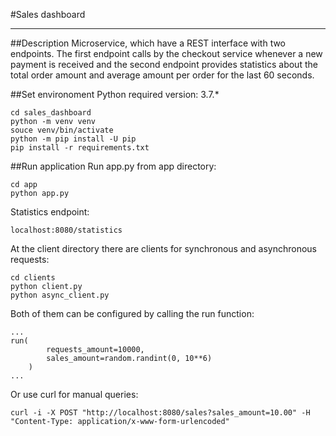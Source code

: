 #Sales dashboard
___

##Description
Microservice, which have a REST interface with two endpoints. The first endpoint  calls by the checkout service whenever a new payment is received and the second endpoint  provides statistics about the total
order amount and average amount per order for the last 60 seconds.

##Set environoment
Python required version: 3.7.*

    cd sales_dashboard
    python -m venv venv
    souce venv/bin/activate
    python -m pip install -U pip
    pip install -r requirements.txt

##Run  application
Run app.py from app directory:

    cd app
    python app.py

Statistics endpoint:

    localhost:8080/statistics

At the client directory there are clients for synchronous and asynchronous requests:

    cd clients
    python client.py
    python async_client.py

Both of them can be configured by calling the run function:
    
    ...
    run(
            requests_amount=10000,
            sales_amount=random.randint(0, 10**6)
        )
    ...


Or use curl for manual queries:

    curl -i -X POST "http://localhost:8080/sales?sales_amount=10.00" -H "Content-Type: application/x-www-form-urlencoded"

